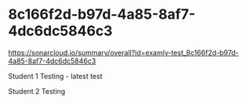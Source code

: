 # 8c166f2d-b97d-4a85-8af7-4dc6dc5846c3
https://sonarcloud.io/summary/overall?id=examly-test_8c166f2d-b97d-4a85-8af7-4dc6dc5846c3


Student 1 Testing - latest test

Student 2 Testing